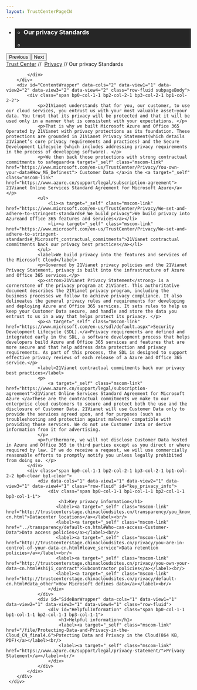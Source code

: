 ```yaml
---
layout: TrustCenterPageCN
---
```

<div class="row-fluid">
   <div class="span">
      <div>
        <div id="HeroWrapper" data-cols="1" data-view1="1" data-view2="1" data-view3="1" data-view4="1" class="row-fluid wider hero grid-container">
            <div class="span bp0-col-1-1 bp1-col-1-1 bp2-col-1-1 bp3-col-1-1">
                <div bi:type="slideshow" class="slideshow slideshow-hero hero" xmlns:bi="urn:schemas-microsoft-com:mscom:bi">
                    <ul bi:type="list" class="slides">
                        <li id="slide-1" bi:index="0" selectBi="">
                            <div class="heroitem light-foreground" bi:type="heroitem">
                                <div class="media" bi:parenttitle="t1">
                                    <a href="" bi:track="False" bi:titleflag="t1" bi:index="0">
                                        <div data-picture="" data-alt="You are in control of your data" data-disable-swap-below="">
                                            <div data-src="https://c.s-microsoft.com/en-us/CMSImages/MS_TrustCenter_Privacy_Header.jpg?version=dc9c5b9b-c334-7922-892a-15c2cd65053d"></div>
                                            <noscript></noscript>
                                        </div>
                                    </a>
                                </div>
                                <div class="text" bi:type="cta">
                                    <div class="text-container">
                                        <div class="box" style="background: rgba(0,0,0,.85); color: #FFFFFF;">
                                            <ul bi:type="list" class="headerCaption subpageHeaderCaption">
                                                <li class="box-title">
                                                    <h3 class="box-title" bi:type="title" bi:title="t1" style="color: #FFFFFF;">Our privacy Standards</h3>
                                                </li>
                                                <li class="box-actions box-description"><a target="_self" class="mscom-link" href=""></a></li>
                                            </ul>
                                        </div>
                                    </div>
                                </div>
                            </div>
                        </li>
                    </ul>
                    <div class="navigation international" bi:track="false">
                        <div class="grid-container settop" data-title-text="Go To Slide "></div>
                    </div>
                    <div class="prev-next" bi:track="false"><button class="prev"><span class="icon-left" aria-hidden="true"></span><span class="screen-reader-text">Previous</span></button><button class="next"><span class="icon-right" aria-hidden="true"></span><span class="screen-reader-text">Next</span></button></div>
                    <div id="play-pause" class="play-pause" style="display:none">
                        <div class="pause"><button id="pauseButton" class="pause_button"><span class="icon-pause" aria-hidden="true"></span><span class="screen-reader-text">Pause</span></button></div>
                        <div class="play"><button id="playButton" class="play_button"><span class="icon-play" aria-hidden="true"></span><span class="screen-reader-text">Play</span></button></div>
                    </div>
                </div>
            </div>
        </div>
        <div id="BreadcrumbWrapper" data-cols="1" data-view1="1" data-view2="1" data-view3="1" data-view4="1" class="row-fluid grid-container mscom-grid-container breadcrumbs">
            <div class="span bp0-col-1-1 bp1-col-1-1 bp2-col-1-1 bp3-col-1-1"><a target="_self" class="mscom-link" href="../default-cn.html">Trust Center</a> // 
                <a target="_self" class="mscom-link" href="../privacy/default-cn.html">Privacy</a> // Our privacy Standards

            </div>
        </div>  
        <div id="ContentWrapper" data-cols="2" data-view1="1" data-view2="2" data-view3="2" data-view4="2" class="row-fluid subpageBody">
            <div class="span bp0-col-1-1 bp2-col-2-1 bp3-col-2-1 bp1-col-2-2">
                <p>21Vianet understands that for you, our customer, to use our cloud services, you entrust us with your most valuable asset—your data. You trust that its privacy will be protected and that it will be used only in a manner that is consistent with your expectations. </p>
                <p>That is why we built Microsoft Azure and Office 365 Operated by 21Vianet with privacy protections as its foundation. These protections are grounded in 21Vianet Privacy Statement(which details 21Vianet’s core privacy requirements and practices) and the Secure Development Lifecycle (which includes addressing privacy requirements in the process of developing software). </p>
                <p>We then back those protections with strong contractual commitments to safeguard<a target="_self" class="mscom-link" href="https://www.microsoft.com/en-us/TrustCenter/Privacy/You-own-your-data#How_MS_Definest"> Customer Data </a>in the <a target="_self" class="mscom-link" href="https://www.azure.cn/support/legal/subscription-agreement"> 21Vianet Online Services Standard Agreement for Microsoft Azure</a></p>
                <ul>
                    <li><a target="_self" class="mscom-link" href="https://www.microsoft.com/en-us/TrustCenter/Privacy/We-set-and-adhere-to-stringent-standards#_We_build_privacy">We build privacy into Azureand Office 365 features and services</a></li>
                    <li><a target="_self" class="mscom-link" href="https://www.microsoft.com/en-us/TrustCenter/Privacy/We-set-and-adhere-to-stringent-standards#_Microsoft_contractual_commitments">21Vianet contractual commitments back our privacy best practices</a></li>
                </ul>
                <label>We build privacy into the features and services of the Microsoft Cloud</label>
                <p>Governed by 21Vianet privacy policies and the 21Vianet Privacy Statement, privacy is built into the infrastructure of Azure and Office 365 services.</p>
                <p><stron>21Vianet Privacy Statement</strong> is a cornerstone of the privacy program at 21Vianet. This authoritative document describes the 21Vianet privacy program, including the business processes we follow to achieve privacy compliance. It also delineates the general privacy rules and requirements for developing and deploying Azure and Office 365 services. It sets rules to help us keep your Customer Data secure, and handle and store the data you entrust to us in a way that helps protect its privacy. </p>
                <p><a target="_self" class="mscom-link" href="https://www.microsoft.com/en-us/sdl/default.aspx">Security Development Lifecycle (SDL).</a>Privacy requirements are defined and integrated early in the SDL, a software development process that helps developers build Azure and Office 365 services and features that are more secure and that help address data protection and privacy requirements. As part of this process, the SDL is designed to support effective privacy reviews of each release of a Azure and Office 365 service.</p>
                <label>21Vianet contractual commitments back our privacy best practices</label>
                <p>
                    <a target="_self" class="mscom-link" href="https://www.azure.cn/support/legal/subscription-agreement">21Vianet Online Services Standard Agreement for Microsoft Azure </a>These are the contractual commitments we make to our enterprise cloud customers to secure and protect both the use and the disclosure of Customer Data. 21Vianet will use Customer Data only to provide the services agreed upon, and for purposes (such as troubleshooting and protection against malware) compatible with providing those services. We do not use Customer Data or derive information from it for advertising. 
                </p>
                <p>Furthermore, we will not disclose Customer Data hosted in Azure and Office 365 to third parties except as you direct or where required by law. If we do receive a request, we will use commercially reasonable efforts to promptly notify you unless legally prohibited from doing so. </p>
            </div>
            <div class="span bp0-col-1-1 bp2-col-2-1 bp3-col-2-1 bp1-col-2-2 bp0-clear bp1-clear">
                <div data-cols="1" data-view1="1" data-view2="1" data-view3="1" data-view4="1" class="row-fluid" id="key_privacy_info">
                    <div class="span bp0-col-1-1 bp1-col-1-1 bp2-col-1-1 bp3-col-1-1">
                        <h1>Key privacy information</h1>
                       <label><a target="_self" class="mscom-link" href="http://trustcenterstage.chinacloudsites.cn/transparency/you_know_where-cn.html">Datacenter locations</a></label><br/> 
                       <label><a target="_self" class="mscom-link" href="../transparency/default-cn.html#Who-can-access-Customer-Data">Data access policies</a></label><br/> 
                       <label><a target="_self" class="mscom-link" href="http://trustcenterstage.chinacloudsites.cn/privacy/you-are-in-control-of-your-data-cn.html#leave_service">Data retention policies</a></label><br/> 
                       <label><a target="_self" class="mscom-link" href="http://trustcenterstage.chinacloudsites.cn/privacy/you-own-your-data-cn.html#shiji_contract">Subcontractor policies</a></label><br/> 
                       <label><a target="_self" class="mscom-link" href="http://trustcenterstage.chinacloudsites.cn/privacy/default-cn.html#data_other">How Microsoft defines data</a></label><br/> 
                    </div>
                </div>
                <div id="SideBarWrapper" data-cols="1" data-view1="1" data-view2="1" data-view3="1" data-view4="1" class="row-fluid">
                    <div id="HelpfulInformation" class="span bp0-col-1-1 bp1-col-1-1 bp2-col-1-1 bp3-col-1-1">
                        <h1>Helpful information</h1>
                        <label><a target="_self" class="mscom-link" href="/file/Protecting-Data-and-Privacy-in-the-Cloud_CN_final4.6">Potecting Data and Privacy in the Cloud(864 KB, PDF)</a></label><br/>
                        <label><a target="_self" class="mscom-link" href="https://www.azure.cn/support/legal/privacy-statement/">Privacy Statement</a></label><br/>
                    </div>
                </div>
            </div>
        </div>               
     </div>
   </div>
</div>
<div class="row-fluid" data-view4="1" data-view3="1" data-view2="1" data-view1="1" data-cols="1">
   <div class="span bp0-col-1-1 bp1-col-1-1 bp2-col-1-1 bp3-col-1-1"></div>
</div>
